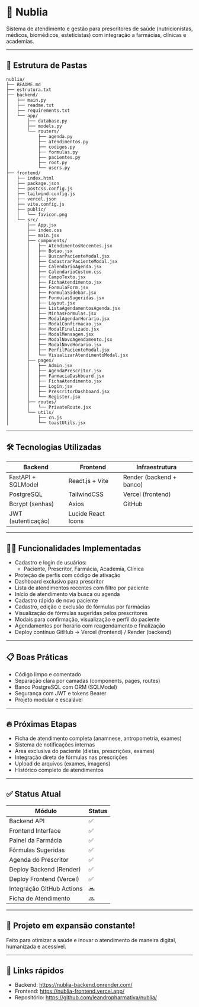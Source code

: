 # 🚀 Nublia

Sistema de atendimento e gestão para prescritores de saúde (nutricionistas, médicos, biomédicos, esteticistas) com integração a farmácias, clínicas e academias.

---

## 📂 Estrutura de Pastas

```
nublia/
├── README.md
├── estrutura.txt
├── backend/
│   ├── main.py
│   ├── readme.txt
│   ├── requirements.txt
│   └── app/
│       ├── database.py
│       ├── models.py
│       └── routers/
│           ├── agenda.py
│           ├── atendimentos.py
│           ├── codigos.py
│           ├── formulas.py
│           ├── pacientes.py
│           ├── root.py
│           └── users.py
├── frontend/
│   ├── index.html
│   ├── package.json
│   ├── postcss.config.js
│   ├── tailwind.config.js
│   ├── vercel.json
│   ├── vite.config.js
│   ├── public/
│   │   └── favicon.png
│   └── src/
│       ├── App.jsx
│       ├── index.css
│       ├── main.jsx
│       ├── components/
│       │   ├── AtendimentosRecentes.jsx
│       │   ├── Botao.jsx
│       │   ├── BuscarPacienteModal.jsx
│       │   ├── CadastrarPacienteModal.jsx
│       │   ├── CalendarioAgenda.jsx
│       │   ├── CalendarioCustom.css
│       │   ├── CampoTexto.jsx
│       │   ├── FichaAtendimento.jsx
│       │   ├── FormulaForm.jsx
│       │   ├── FormulaSidebar.jsx
│       │   ├── FormulasSugeridas.jsx
│       │   ├── Layout.jsx
│       │   ├── ListaAgendamentosAgenda.jsx
│       │   ├── MinhasFormulas.jsx
│       │   ├── ModalAgendarHorario.jsx
│       │   ├── ModalConfirmacao.jsx
│       │   ├── ModalFinalizado.jsx
│       │   ├── ModalMensagem.jsx
│       │   ├── ModalNovoAgendamento.jsx
│       │   ├── ModalNovoHorario.jsx
│       │   ├── PerfilPacienteModal.jsx
│       │   └── VisualizarAtendimentoModal.jsx
│       ├── pages/
│       │   ├── Admin.jsx
│       │   ├── AgendaPrescritor.jsx
│       │   ├── FarmaciaDashboard.jsx
│       │   ├── FichaAtendimento.jsx
│       │   ├── Login.jsx
│       │   ├── PrescritorDashboard.jsx
│       │   └── Register.jsx
│       ├── routes/
│       │   └── PrivateRoute.jsx
│       └── utils/
│           ├── cn.js
│           └── toastUtils.jsx
```

---

## 🛠 Tecnologias Utilizadas

| Backend            | Frontend              | Infraestrutura         |
|--------------------|------------------------|-------------------------|
| FastAPI + SQLModel | React.js + Vite        | Render (backend + banco) |
| PostgreSQL         | TailwindCSS            | Vercel (frontend)        |
| Bcrypt (senhas)    | Axios                  | GitHub                   |
| JWT (autenticação) | Lucide React Icons     |                         |

---

## 👨‍⚕️ Funcionalidades Implementadas

- Cadastro e login de usuários:
  - Paciente, Prescritor, Farmácia, Academia, Clínica
- Proteção de perfis com código de ativação
- Dashboard exclusivo para prescritor
- Lista de atendimentos recentes com filtro por paciente
- Início de atendimento via busca ou agenda
- Cadastro rápido de novo paciente
- Cadastro, edição e exclusão de fórmulas por farmácias
- Visualização de fórmulas sugeridas pelos prescritores
- Modais para confirmação, visualização e perfil do paciente
- Agendamentos por horário com reagendamento e finalização
- Deploy contínuo GitHub → Vercel (frontend) / Render (backend)

---

## 📋 Boas Práticas

- Código limpo e comentado
- Separação clara por camadas (components, pages, routes)
- Banco PostgreSQL com ORM (SQLModel)
- Segurança com JWT e tokens Bearer
- Projeto modular e escalável

---

## 🔥 Próximas Etapas

- Ficha de atendimento completa (anamnese, antropometria, exames)
- Sistema de notificações internas
- Área exclusiva do paciente (dietas, prescrições, exames)
- Integração direta de fórmulas nas prescrições
- Upload de arquivos (exames, imagens)
- Histórico completo de atendimentos

---

## ✅ Status Atual

| Módulo                     | Status |
|----------------------------|--------|
| Backend API                | ✅     |
| Frontend Interface         | ✅     |
| Painel da Farmácia         | ✅     |
| Fórmulas Sugeridas         | ✅     |
| Agenda do Prescritor       | ✅     |
| Deploy Backend (Render)    | ✅     |
| Deploy Frontend (Vercel)   | ✅     |
| Integração GitHub Actions  | 🔜     |
| Ficha de Atendimento       | 🔜     |

---

## 📢 Projeto em expansão constante!
Feito para otimizar a saúde e inovar o atendimento de maneira digital, humanizada e acessível.

---

## 📎 Links rápidos

- Backend: https://nublia-backend.onrender.com/
- Frontend: https://nublia-frontend.vercel.app/
- Repositório: https://github.com/leandropharmativa/nublia/